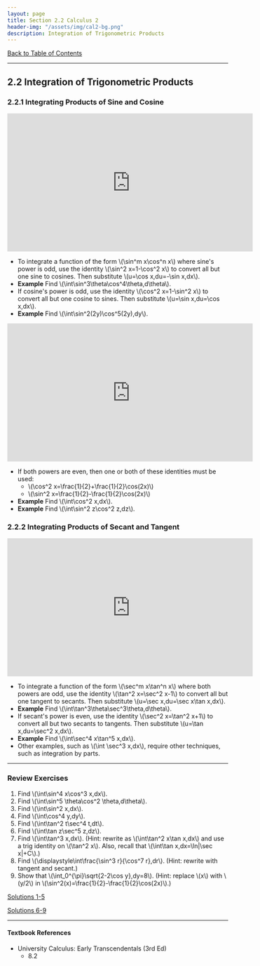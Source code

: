 ```yaml
---
layout: page
title: Section 2.2 Calculus 2
header-img: "/assets/img/cal2-bg.png"
description: Integration of Trigonometric Products
---
```


[Back to Table of Contents](../..)

---

## 2.2 Integration of Trigonometric Products

### 2.2.1 Integrating Products of Sine and Cosine

<iframe width="560" height="315" src="https://www.youtube.com/embed/ufpqBp2A9nw" frameborder="0" allowfullscreen></iframe>

- To integrate a function of the form \\(\sin^m x\cos^n x\\) where
  sine's power is odd, use the identity \\(\sin^2 x=1-\cos^2 x\\)
  to convert all but one sine to cosines. Then substitute
  \\(u=\cos x,du=-\sin x\,dx\\).
- **Example**
  Find \\(\int\sin^3\theta\cos^4\theta\,d\theta\\).
- If cosine's power is odd, use the identity \\(\cos^2 x=1-\sin^2 x\\)
  to convert all but one cosine to sines. Then substitute
  \\(u=\sin x,du=\cos x\,dx\\).
- **Example**
  Find \\(\int\sin^2(2y)\cos^5(2y)\,dy\\).

<iframe width="560" height="315" src="https://www.youtube.com/embed/qJISFSvrnbs" frameborder="0" allowfullscreen></iframe>

- If both powers are even, then one or both of these identities must be used:
    - \\(\cos^2 x=\frac{1}{2}+\frac{1}{2}\cos(2x)\\)
    - \\(\sin^2 x=\frac{1}{2}-\frac{1}{2}\cos(2x)\\)
- **Example**
  Find \\(\int\cos^2 x\,dx\\).
- **Example**
  Find \\(\int\sin^2 z\cos^2 z\,dz\\).


### 2.2.2 Integrating Products of Secant and Tangent

<iframe width="560" height="315" src="https://www.youtube.com/embed/9krN43z9n4I" frameborder="0" allowfullscreen></iframe>

- To integrate a function of the form \\(\sec^m x\tan^n x\\)
  where both powers are odd, use the identity \\(\tan^2 x=\sec^2 x-1\\)
  to convert all but one tangent to secants. Then substitute
  \\(u=\sec x,du=\sec x\tan x\,dx\\).
- **Example**
  Find \\(\int\tan^3\theta\sec^3\theta\,d\theta\\).
- If secant's power is even, use the identity \\(\sec^2 x=\tan^2 x+1\\)
  to convert all but two secants to tangents. Then substitute
  \\(u=\tan x,du=\sec^2 x\,dx\\).
- **Example**
  Find \\(\int\sec^4 x\tan^5 x\,dx\\).
- Other examples, such as \\(\int \sec^3 x\,dx\\), require other techniques,
  such as integration by parts.

---

### Review Exercises

1.  Find \\(\int\sin^4 x\cos^3 x\,dx\\).
2.  Find \\(\int\sin^5 \theta\cos^2 \theta\,d\theta\\).
3.  Find \\(\int\sin^2 x\,dx\\).
4.  Find \\(\int\cos^4 y\,dy\\).
5.  Find \\(\int\tan^2 t\sec^4 t\,dt\\).
1.  Find \\(\int\tan z\sec^5 z\,dz\\).
1.  Find \\(\int\tan^3 x\,dx\\). (Hint: rewrite as
    \\(\int\tan^2 x\tan x\,dx\\)
    and use a trig identity on \\(\tan^2 x\\). Also, recall that
    \\(\int\tan x\,dx=\ln\|\sec x\|+C\\).)
1.  Find \\(\displaystyle\int\frac{\sin^3 r}{\cos^7 r}\,dr\\). (Hint: rewrite
    with tangent and secant.)
1.  Show that \\(\int_0^{\pi}\sqrt{2-2\cos y}\,dy=8\\). (Hint: replace
    \\(x\\) with \\(y/2\\) in
    \\(\sin^2(x)=\frac{1}{2}-\frac{1}{2}\cos(2x)\\).)

[Solutions 1-5](/resources/calculus2/solutions/2.2a.pdf)

[Solutions 6-9](/resources/calculus2/solutions/2.2b.pdf)

---

#### Textbook References

- University Calculus: Early Transcendentals (3rd Ed)
    - 8.2
